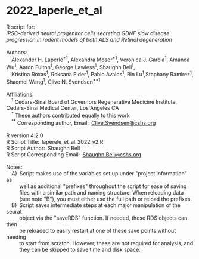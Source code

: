 # 2022_laperle_et_al
R script for:<br/>
*iPSC-derived neural progenitor cells secreting GDNF slow disease progression in rodent models of both ALS and Retinal degeneration*<br/>
<br/>
Authors:<br/>
&ensp;&ensp;Alexander H. Laperle<sup>\*1</sup>, Alexandra Moser<sup>\*1</sup>, Veronica J. Garcia<sup>1</sup>, Amanda Wu<sup>1</sup>, Aaron Fulton<sup>1</sup>, George Lawless<sup>1</sup>, Shaughn Bell<sup>1</sup>,<br/>
&ensp;&ensp;Kristina Roxas<sup>1</sup>, Roksana Elder<sup>1</sup>, Pablo Avalos<sup>1</sup>, Bin Lu<sup>1</sup>,Staphany Ramirez<sup>1</sup>, Shaomei Wang<sup>1</sup>, Clive N. Svendsen<sup>**1</sup><br/>
<br/>
Affiliations:<br/>
&ensp;&ensp;<sup>1</sup> Cedars-Sinai Board of Governors Regenerative Medicine Institute, Cedars-Sinai Medical Center, Los Angeles CA<br/>
&ensp;&ensp;<sup>\*</sup> These authors contributed equally to this work<br/>
&ensp;&ensp;<sup>\**</sup> Corresponding author, Email:&ensp;Clive.Svendsen@cshs.org<br/>
<br/>
R version 4.2.0<br/>
R Script Title:&ensp;laperele_et_al_2022_v2.R<br/>
R Script Author:&ensp;Shaughn Bell<br/>
R Script Corresponding Email:&ensp;Shaughn.Bell@cshs.org<br/>
<br/>
Notes: <br/>
&ensp;&ensp;A)&ensp;Script makes use of the variables set up under "project information" as<br/>
&ensp;&ensp;&ensp;&ensp;&ensp;well as additional "prefixes" throughout the script for ease of saving<br/>
&ensp;&ensp;&ensp;&ensp;&ensp;files with a similar path and naming structure.  When reloading data <br/>
&ensp;&ensp;&ensp;&ensp;&ensp;(see note "B"), you must either use the full path or reload the prefixes.<br/>
&ensp;&ensp;B)&ensp;Script saves intermediate steps at each major manipulation of the seurat<br/>
&ensp;&ensp;&ensp;&ensp;&ensp;object via the "saveRDS" function.  If needed, these RDS objects can then<br/>
&ensp;&ensp;&ensp;&ensp;&ensp;be reloaded to easily restart at one of these save points without needing<br/> 
&ensp;&ensp;&ensp;&ensp;&ensp;to start from scratch.  However, these are not required for analysis, and<br/>
&ensp;&ensp;&ensp;&ensp;&ensp;they can be skipped to save time and disk space.
